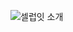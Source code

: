 ![셀럽잇 소개](https://github.com/woowacourse-teams/2023-celuveat/assets/102432453/9eaaf87a-5d9e-4f79-9d3e-b7c5183813df)
